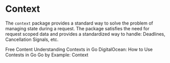 # Context

The `context` package provides a standard way to solve the problem of managing state during a request. The package satisfies the need for request scoped data and provides a standardized way to handle: Deadlines, Cancellation Signals, etc.

<ResourceGroupTitle>Free Content</ResourceGroupTitle>
<BadgeLink badgeText='Watch' href='https://youtu.be/h2RdcrMLQAo'>Understanding Contexts in Go</BadgeLink>
<BadgeLink colorScheme='yellow' badgeText='Read' href='https://www.digitalocean.com/community/tutorials/how-to-use-contexts-in-go'>DigitalOcean: How to Use Contests in Go</BadgeLink>
<BadgeLink colorScheme='yellow' badgeText='Read' href='https://gobyexample.com/context'>Go by Example: Context</BadgeLink>